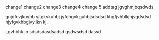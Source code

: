change1
change2
change3
change4
change 5
addtag
jgvghmjbqsdwds

gnjdfcvjkuyhb
yjtgkvkuhbj
jyfchgvkguhbjsdsdsd
khgfjvhblkjhjvgdsdsd
hjyfgvkhbgjvy.lkn kj.

j,gvhbhk.jn
sdsdsdasdsadsd
qsdwsdsd
dassd
